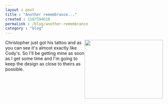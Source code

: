 ```yaml
---
layout : post
title : "Another remembrance..."
created : 1167594610
permalink : /blog/another-remembrance
category : "blog"
---
```

<img src="/files/chris_tattoo.jpg" style="width:250px; height: 188px; float:right;" /> Christopher just got his tattoo and as you can see it's almost exactly like Cody's. So I'll be getting mine as soon as I get some time and I'm going to keep the design as close to theirs as possible.